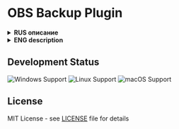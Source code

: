 # OBS Backup Plugin

<details>
<summary><strong>RUS описание</strong></summary>

## Плагин резервного копирования для OBS

Плагин для создания резервных копий плагинов, сцен и профилей в OBS. На текущий момент реализованы:

### Возможности:
- ✅ Создание резервной копии папки с плагинами (`obs-plugins`)
- ✅ Восстановление плагинов из резервной копии
- 🚧 Поддержка резервирования сцен и профилей (в будущем)

### Особенности:
- Работает только на Windows
- Для применения восстановленных плагинов требуется перезапуск OBS
- Простой и интуитивно понятный интерфейс

### Установка:
1. Скачайте последнюю версию плагина из [раздела Releases](https://github.com/dimanplus/obs-backup-plugin/releases)
2. Распакуйте архив в папку `obs-studio` вашей установки OBS (стандартный путь C:\Program Files\obs-studio)
3. Перезапустите OBS

### Использование:
1. Откройте OBS
2. Перейдите в `Резервная копия` в строке меню
![image](https://github.com/user-attachments/assets/b6e90191-63e9-43c9-91ac-c98f360ba6db)
4. Выберите нужное действие:
   - "Создать резервную копию" - сохранит текущие плагины
   - "Загрузить резервную копию" - восстановит плагины из сохраненной копии

</details>

<details>
<summary><strong>ENG description</strong></summary>

## OBS Backup Plugin

A plugin for backing up and restoring OBS plugins, scenes and profiles. Currently implemented:

### Features:
- ✅ Backup of `obs-plugins` folder
- ✅ Restore plugins from backup
- 🚧 Scene and profile backup (in future)

### Notes:
- Windows only
- Requires OBS restart after restore
- Simple and intuitive interface

### Installation:
1. Download the latest version from [Releases section](https://github.com/your-repository/releases)
2. Extract to `obs-studio` folder of your OBS installation (default path C:\Program Files\obs-studio)
3. Restart OBS

### Usage:
1. Open OBS
2. Go to `BACKUP` on Menu Bar
3. Select action:
   - "Create BACKUP" - saves current plugins
   - "Load BACKUP" - restores plugins from saved backup

</details>

## Development Status
![Windows Support](https://img.shields.io/badge/Windows-Supported-green)
![Linux Support](https://img.shields.io/badge/Linux-Planned-yellow)
![macOS Support](https://img.shields.io/badge/macOS-Planned-yellow)

## License
MIT License - see [LICENSE](LICENSE) file for details

